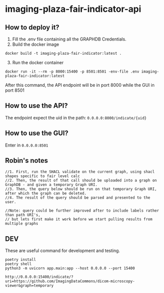 # imaging-plaza-fair-indicator-api

## How to deploy it? 

1. Fill the .env file containing all the GRAPHDB Credentials. 
2. Build the docker image
```
docker build -t imaging-plaza-fair-indicator:latest . 
```
3. Run the docker container
```
docker run -it --rm -p 8000:15400 -p 8501:8501 -env-file .env imaging-plaza-fair-indicator:latest
```

After this command, the API endpoint will be in port 8000 while the GUI in port 8501

## How to use the API? 

The endpoint expect the uid in the path: `0.0.0.0:8000/indicate/{uid}`

## How to use the GUI? 

Enter in `0.0.0.0:8501`

## Robin's notes

```
//1. First, run the SHACL validate on the current graph, using shacl shapes specific to fair level calc
//2. Then, the result of that call should be uploaded into a graph on GraphDB - and given a temporary Graph URI.
//3. Then, the query below should be run on that temporary Graph URI, after which the graph can be deleted.
//4. The result of the query should be parsed and presented to the user.

//Note: query could be further improved after to include labels rather than path URI's,
// but lets first make it work before we start pulling results from multiple graphs
```

## DEV

These are useful command for development and testing.

```
poetry install
poetry shell
python3 -m uvicorn app.main:app --host 0.0.0.0 --port 15400
```

```
http://0.0.0.0:15400/indicate/?uri=https://github.com/ImagingDataCommons/dicom-microscopy-viewer&graph=temporary
```